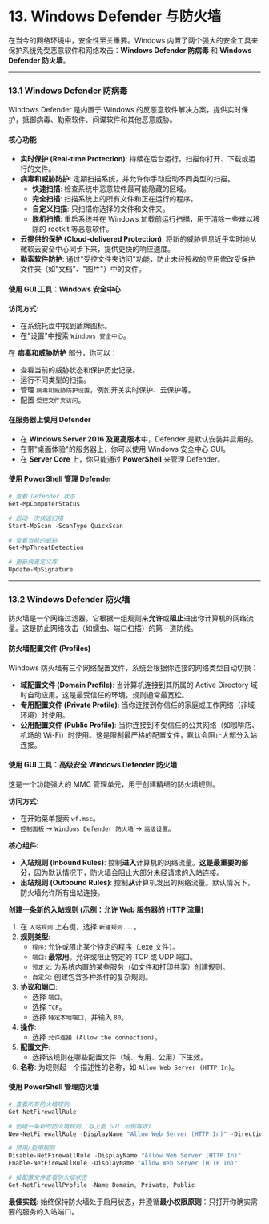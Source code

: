 # 13. Windows Defender 与防火墙

在当今的网络环境中，安全性至关重要。Windows 内置了两个强大的安全工具来保护系统免受恶意软件和网络攻击：**Windows Defender 防病毒** 和 **Windows Defender 防火墙**。

---

### 13.1 Windows Defender 防病毒

Windows Defender 是内置于 Windows 的反恶意软件解决方案，提供实时保护，抵御病毒、勒索软件、间谍软件和其他恶意威胁。

#### 核心功能

-   **实时保护 (Real-time Protection)**: 持续在后台运行，扫描你打开、下载或运行的文件。
-   **病毒和威胁防护**: 定期扫描系统，并允许你手动启动不同类型的扫描。
    -   **快速扫描**: 检查系统中恶意软件最可能隐藏的区域。
    -   **完全扫描**: 扫描系统上的所有文件和正在运行的程序。
    -   **自定义扫描**: 只扫描你选择的文件和文件夹。
    -   **脱机扫描**: 重启系统并在 Windows 加载前运行扫描，用于清除一些难以移除的 rootkit 等恶意软件。
-   **云提供的保护 (Cloud-delivered Protection)**: 将新的威胁信息近乎实时地从微软云安全中心同步下来，提供更快的响应速度。
-   **勒索软件防护**: 通过"受控文件夹访问"功能，防止未经授权的应用修改受保护文件夹（如"文档"、"图片"）中的文件。

#### 使用 GUI 工具：Windows 安全中心

**访问方式**:
-   在系统托盘中找到盾牌图标。
-   在"设置"中搜索 `Windows 安全中心`。

在 **病毒和威胁防护** 部分，你可以：
-   查看当前的威胁状态和保护历史记录。
-   运行不同类型的扫描。
-   管理 `病毒和威胁防护设置`，例如开关实时保护、云保护等。
-   配置 `受控文件夹访问`。

#### 在服务器上使用 Defender

-   在 **Windows Server 2016 及更高版本**中，Defender 是默认安装并启用的。
-   在带"桌面体验"的服务器上，你可以使用 Windows 安全中心 GUI。
-   在 **Server Core** 上，你只能通过 **PowerShell** 来管理 Defender。

#### 使用 PowerShell 管理 Defender

```powershell
# 查看 Defender 状态
Get-MpComputerStatus

# 启动一次快速扫描
Start-MpScan -ScanType QuickScan

# 查看当前的威胁
Get-MpThreatDetection

# 更新病毒定义库
Update-MpSignature
```

---

### 13.2 Windows Defender 防火墙

防火墙是一个网络过滤器，它根据一组规则来**允许**或**阻止**进出你计算机的网络流量。这是防止网络攻击（如蠕虫、端口扫描）的第一道防线。

#### 防火墙配置文件 (Profiles)

Windows 防火墙有三个网络配置文件，系统会根据你连接的网络类型自动切换：

-   **域配置文件 (Domain Profile)**: 当计算机连接到其所属的 Active Directory 域时自动应用。这是最受信任的环境，规则通常最宽松。
-   **专用配置文件 (Private Profile)**: 当你连接到你信任的家庭或工作网络（非域环境）时使用。
-   **公用配置文件 (Public Profile)**: 当你连接到不受信任的公共网络（如咖啡店、机场的 Wi-Fi）时使用。这是限制最严格的配置文件，默认会阻止大部分入站连接。

#### 使用 GUI 工具：高级安全 Windows Defender 防火墙

这是一个功能强大的 MMC 管理单元，用于创建精细的防火墙规则。

**访问方式**:
-   在开始菜单搜索 `wf.msc`。
-   `控制面板` -> `Windows Defender 防火墙` -> `高级设置`。

**核心组件**:
-   **入站规则 (Inbound Rules)**: 控制**进入**计算机的网络流量。**这是最重要的部分**，因为默认情况下，防火墙会阻止大部分未经请求的入站连接。
-   **出站规则 (Outbound Rules)**: 控制**从**计算机发出的网络流量。默认情况下，防火墙允许所有出站连接。

**创建一条新的入站规则 (示例：允许 Web 服务器的 HTTP 流量)**
1.  在 `入站规则` 上右键，选择 `新建规则...`。
2.  **规则类型**:
    -   `程序`: 允许或阻止某个特定的程序（.exe 文件）。
    -   `端口`: **最常用**。允许或阻止特定的 TCP 或 UDP 端口。
    -   `预定义`: 为系统内置的某些服务（如文件和打印共享）创建规则。
    -   `自定义`: 创建包含多种条件的复杂规则。
3.  **协议和端口**:
    -   选择 `端口`。
    -   选择 `TCP`。
    -   选择 `特定本地端口`，并输入 `80`。
4.  **操作**:
    -   选择 `允许连接 (Allow the connection)`。
5.  **配置文件**:
    -   选择该规则在哪些配置文件（域、专用、公用）下生效。
6.  **名称**: 为规则起一个描述性的名称，如 `Allow Web Server (HTTP In)`。

#### 使用 PowerShell 管理防火墙

```powershell
# 查看所有防火墙规则
Get-NetFirewallRule

# 创建一条新的防火墙规则 (与上面 GUI 示例等效)
New-NetFirewallRule -DisplayName "Allow Web Server (HTTP In)" -Direction Inbound -Protocol TCP -LocalPort 80 -Action Allow

# 禁用/启用规则
Disable-NetFirewallRule -DisplayName "Allow Web Server (HTTP In)"
Enable-NetFirewallRule -DisplayName "Allow Web Server (HTTP In)"

# 按配置文件查看防火墙状态
Get-NetFirewallProfile -Name Domain, Private, Public
```

**最佳实践**: 始终保持防火墙处于启用状态，并遵循**最小权限原则**：只打开你确实需要的服务的入站端口。 